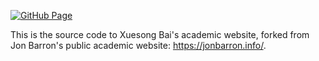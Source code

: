 [![GitHub Page](https://github.com/mrbaixg/website/actions/workflows/static.yml/badge.svg)](https://github.com/mrbaixg/website/actions/workflows/static.yml)

This is the source code to Xuesong Bai's academic website, forked from Jon Barron's public academic website: https://jonbarron.info/.